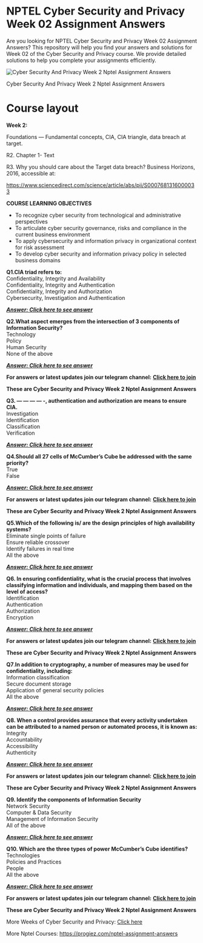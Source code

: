 # NPTEL Cyber Security and Privacy Week 02 Assignment Answers

Are you looking for NPTEL Cyber Security and Privacy Week 02 Assignment Answers? This repository will help you find your answers and solutions for Week 02 of the Cyber Security and Privacy course. We provide detailed solutions to help you complete your assignments efficiently.

![Cyber Security And Privacy Week 2 Nptel Assignment Answers](https://miro.medium.com/v2/resize:fit:875/1*x8gTCOjjpTI68ZsjgE2P1g.jpeg)

Cyber Security And Privacy Week 2 Nptel Assignment Answers


# Course layout<a id="c34d"></a>

**Week 2:**

Foundations — Fundamental concepts, CIA, CIA triangle, data breach at target.

R2. Chapter 1- Text

R3. Why you should care about the Target data breach? Business Horizons, 2016, accessible at:

<https://www.sciencedirect.com/science/article/abs/pii/S0007681316000033>

**COURSE LEARNING OBJECTIVES**

- To recognize cyber security from technological and administrative perspectives
- To articulate cyber security governance, risks and compliance in the current business environment
- To apply cybersecurity and information privacy in organizational context for risk assessment
- To develop cyber security and information privacy policy in selected business domains

**Q1.CIA triad refers to:**\
Confidentiality, Integrity and Availability\
Confidentiality, Integrity and Authentication\
Confidentiality, Integrity and Authorization\
Cybersecurity, Investigation and Authentication

[**_**Answer: Click here to see answer**_**](https://progiez.com/cyber-security-and-privacy-week-2-nptel-assignment)

**Q2.What aspect emerges from the intersection of 3 components of Information Security?**\
Technology\
Policy\
Human Security\
None of the above

[**_**Answer: Click here to see answer**_**](https://progiez.com/cyber-security-and-privacy-week-2-nptel-assignment)

**For answers or latest updates join our telegram channel:** [**Click here to join**](https://telegram.me/nptel_assignments)

**These are Cyber Security and Privacy Week 2 Nptel Assignment Answers**

**Q3. — — — — -, authentication and authorization are means to ensure CIA.**\
Investigation\
Identification\
Classification\
Verification

[**_**Answer: Click here to see answer**_**](https://progiez.com/cyber-security-and-privacy-week-2-nptel-assignment)

**Q4.Should all 27 cells of McCumber’s Cube be addressed with the same priority?**\
True\
False

[**_**Answer: Click here to see answer**_**](https://progiez.com/cyber-security-and-privacy-week-2-nptel-assignment)

**For answers or latest updates join our telegram channel:** [**Click here to join**](https://telegram.me/nptel_assignments)

**These are Cyber Security and Privacy Week 2 Nptel Assignment Answers**

**Q5.Which of the following is/ are the design principles of high availability systems?**\
Eliminate single points of failure\
Ensure reliable crossover\
Identify failures in real time\
All the above

[**_**Answer: Click here to see answer**_**](https://progiez.com/cyber-security-and-privacy-week-2-nptel-assignment)

**Q6. In ensuring confidentiality, what is the crucial process that involves classifying information and individuals, and mapping them based on the level of access?**\
Identification\
Authentication\
Authorization\
Encryption

[**_**Answer: Click here to see answer**_**](https://progiez.com/cyber-security-and-privacy-week-2-nptel-assignment)

**For answers or latest updates join our telegram channel:** [**Click here to join**](https://telegram.me/nptel_assignments)

**These are Cyber Security and Privacy Week 2 Nptel Assignment Answers**

**Q7**.**In addition to cryptography, a number of measures may be used for confidentiality, including:**\
Information classification\
Secure document storage\
Application of general security policies\
All the above

[**_**Answer: Click here to see answer**_**](https://progiez.com/cyber-security-and-privacy-week-2-nptel-assignment)

**Q8. When a control provides assurance that every activity undertaken can be attributed to a named person or automated process, it is known as:**\
Integrity\
Accountability\
Accessibility\
Authenticity

[**_**Answer: Click here to see answer**_**](https://progiez.com/cyber-security-and-privacy-week-2-nptel-assignment)

**For answers or latest updates join our telegram channel:** [**Click here to join**](https://telegram.me/nptel_assignments)

**These are Cyber Security and Privacy Week 2 Nptel Assignment Answers**

**Q9. Identify the components of Information Security**\
Network Security\
Computer & Data Security\
Management of Information Security\
All of the above

[**_**Answer: Click here to see answer**_**](https://progiez.com/cyber-security-and-privacy-week-2-nptel-assignment)

**Q10. Which are the three types of power McCumber’s Cube identifies?**\
Technologies\
Policies and Practices\
People\
All the above

[**_**Answer: Click here to see answer**_**](https://progiez.com/cyber-security-and-privacy-week-2-nptel-assignment)

**For answers or latest updates join our telegram channel:** [**Click here to join**](https://telegram.me/nptel_assignments)

**These are Cyber Security and Privacy Week 2 Nptel Assignment Answers**

More Weeks of Cyber Security and Privacy: [Click here](https://progiez.com/nptel-assignment-answers/cyber-security-and-privacy)

More Nptel Courses: <https://progiez.com/nptel-assignment-answers>
